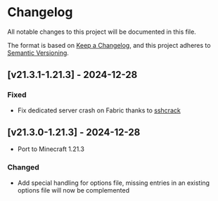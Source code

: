 # Changelog
All notable changes to this project will be documented in this file.

The format is based on [Keep a Changelog](https://keepachangelog.com/en/1.0.0/),
and this project adheres to [Semantic Versioning](https://semver.org/spec/v2.0.0.html).

## [v21.3.1-1.21.3] - 2024-12-28
### Fixed
- Fix dedicated server crash on Fabric thanks to [sshcrack](https://github.com/sshcrack)

## [v21.3.0-1.21.3] - 2024-12-28
- Port to Minecraft 1.21.3
### Changed
- Add special handling for options file, missing entries in an existing options file will now be complemented

